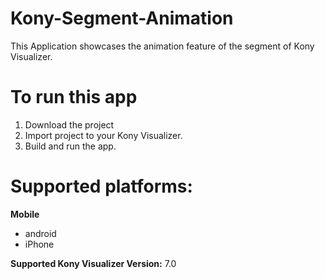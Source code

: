 # Kony-Segment-Animation
This Application showcases the animation feature of the segment of Kony Visualizer.

# To run this app

1. Download the project
2. Import project to your Kony Visualizer.
3. Build and run the app.

# Supported platforms:
**Mobile**
 * android
 * iPhone

**Supported Kony Visualizer Version:** 7.0
